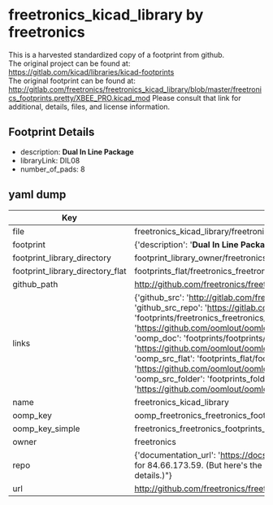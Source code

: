 # freetronics_kicad_library by freetronics  
This is a harvested standardized copy of a footprint from github.  
The original project can be found at:  
https://gitlab.com/kicad/libraries/kicad-footprints  
The original footprint can be found at:
http://gitlab.com/freetronics/freetronics_kicad_library/blob/master/freetronics_footprints.pretty/XBEE_PRO.kicad_mod
Please consult that link for additional, details, files, and license information.  
## Footprint Details
* description: <b>Dual In Line Package</b>  
* libraryLink: DIL08  
* number_of_pads: 8  
## yaml dump  
| Key | Value |  
| --- | --- |  
| file | freetronics_kicad_library/freetronics_footprints.pretty/DIL08.kicad_mod |  
| footprint | {'description': '<b>Dual In Line Package</b>', 'libraryLink': 'DIL08', 'number_of_pads': 8} |  
| footprint_library_directory | footprint_library_owner/freetronics_freetronics_kicad_library |  
| footprint_library_directory_flat | footprints_flat/freetronics_freetronics_footprints_dil08/working |  
| github_path | http://github.com/freetronics/freetronics_kicad_library/blob/master/freetronics_footprints.pretty/DIL08.kicad_mod |  
| links | {'github_src': 'http://gitlab.com/freetronics/freetronics_kicad_library/blob/master/freetronics_footprints.pretty/XBEE_PRO.kicad_mod', 'github_src_repo': 'https://gitlab.com/kicad/libraries/kicad-footprints', 'oomp_bot': 'footprints/freetronics_freetronics_footprints_dil08/working', 'oomp_bot_github': 'https://github.com/oomlout/oomlout_oomp_footprint_bot/tree/main/footprints/freetronics_freetronics_footprints_dil08/working', 'oomp_doc': 'footprints/footprints/freetronics/freetronics_footprints/DIL08/working/', 'oomp_doc_github': 'https://github.com/oomlout/oomlout_oomp_footprint_doc/tree/main/footprints/footprints/freetronics/freetronics_footprints/DIL08/working', 'oomp_src_flat': 'footprints_flat/footprints_flat/freetronics_freetronics_footprints_dil08/working', 'oomp_src_flat_github': 'https://github.com/oomlout/oomlout_oomp_footprint_src/tree/main/footprints_flat/freetronics_freetronics_footprints_dil08/working', 'oomp_src_folder': 'footprints_folder/footprints_folder/freetronics/freetronics_footprints/DIL08/working', 'oomp_src_folder_github': 'https://github.com/oomlout/oomlout_oomp_footprint_src/tree/main/footprints_folder/freetronics/freetronics_footprints/DIL08/working'} |  
| name | freetronics_kicad_library |  
| oomp_key | oomp_freetronics_freetronics_footprints_dil08 |  
| oomp_key_simple | freetronics_freetronics_footprints_dil08 |  
| owner | freetronics |  
| repo | {'documentation_url': 'https://docs.github.com/rest/overview/resources-in-the-rest-api#rate-limiting', 'message': "API rate limit exceeded for 84.66.173.59. (But here's the good news: Authenticated requests get a higher rate limit. Check out the documentation for more details.)"} |  
| url | http://github.com/freetronics/freetronics_kicad_library |  

